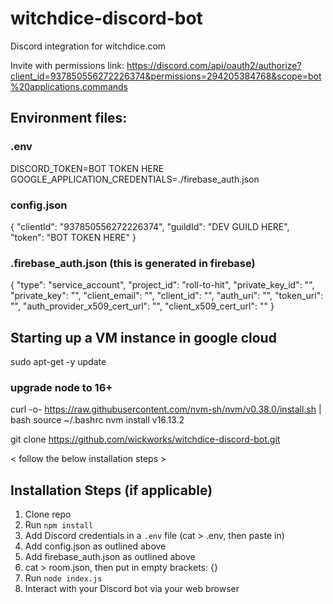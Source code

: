 # witchdice-discord-bot
Discord integration for witchdice.com


Invite with permissions link:
https://discord.com/api/oauth2/authorize?client_id=937850556272226374&permissions=294205384768&scope=bot%20applications.commands


## Environment files:

### .env
DISCORD_TOKEN=BOT TOKEN HERE
GOOGLE_APPLICATION_CREDENTIALS=./firebase_auth.json

### config.json
{
	"clientId": "937850556272226374",
	"guildId": "DEV GUILD HERE",
	"token": "BOT TOKEN HERE"
}

### .firebase_auth.json  (this is generated in firebase)
{
  "type": "service_account",
  "project_id": "roll-to-hit",
  "private_key_id": "",
  "private_key": "",
  "client_email": "",
  "client_id": "",
  "auth_uri": "",
  "token_uri": "",
  "auth_provider_x509_cert_url": "",
  "client_x509_cert_url": ""
}

## Starting up a VM instance in google cloud

sudo apt-get -y update

### upgrade node to 16+
curl -o- https://raw.githubusercontent.com/nvm-sh/nvm/v0.38.0/install.sh | bash
source ~/.bashrc
nvm install v16.13.2

git clone https://github.com/wickworks/witchdice-discord-bot.git

< follow the below installation steps >


## Installation Steps (if applicable)

1. Clone repo
2. Run `npm install`
3. Add Discord credentials in a `.env` file		(cat > .env, then paste in)
4. Add config.json as outlined above
5. Add firebase_auth.json as outlined above
6. cat > room.json, then put in empty brackets: {}
6. Run `node index.js`
7. Interact with your Discord bot via your web browser
